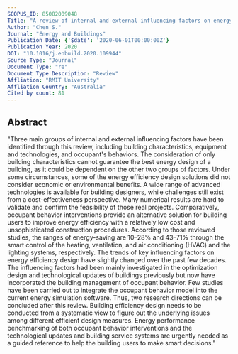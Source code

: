 ```yaml
---
SCOPUS_ID: 85082009048
Title: "A review of internal and external influencing factors on energy efficiency design of buildings"
Author: "Chen S."
Journal: "Energy and Buildings"
Publication Date: {'$date': '2020-06-01T00:00:00Z'}
Publication Year: 2020
DOI: "10.1016/j.enbuild.2020.109944"
Source Type: "Journal"
Document Type: "re"
Document Type Description: "Review"
Affliation: "RMIT University"
Affliation Country: "Australia"
Cited by count: 81
---
```


## Abstract
"Three main groups of internal and external influencing factors have been identified through this review, including building characteristics, equipment and technologies, and occupant's behaviors. The consideration of only building characteristics cannot guarantee the best energy design of a building, as it could be dependent on the other two groups of factors. Under some circumstances, some of the energy efficiency design solutions did not consider economic or environmental benefits. A wide range of advanced technologies is available for building designers, while challenges still exist from a cost-effectiveness perspective. Many numerical results are hard to validate and confirm the feasibility of those real projects. Comparatively, occupant behavior interventions provide an alternative solution for building users to improve energy efficiency with a relatively low cost and unsophisticated construction procedures. According to those reviewed studies, the ranges of energy-saving are 10–28% and 43–71% through the smart control of the heating, ventilation, and air conditioning (HVAC) and the lighting systems, respectively. The trends of key influencing factors on energy efficiency design have slightly changed over the past few decades. The influencing factors had been mainly investigated in the optimization design and technological updates of buildings previously but now have incorporated the building management of occupant behavior. Few studies have been carried out to integrate the occupant behavior model into the current energy simulation software. Thus, two research directions can be concluded after this review. Building efficiency design needs to be conducted from a systematic view to figure out the underlying issues among different efficient design measures. Energy performance benchmarking of both occupant behavior interventions and the technological updates and building service systems are urgently needed as a guided reference to help the building users to make smart decisions."
